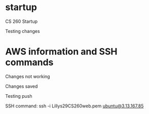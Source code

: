 # startup
CS 260 Startup

Testing changes

AWS information and SSH commands
=======
Changes not working

Changes saved

Testing push

SSH command: ssh -i Lillys29CS260web.pem ubuntu@3.13.167.85
